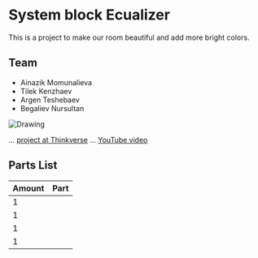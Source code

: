 # System block Ecualizer

This is a project to make our room beautiful and add more bright colors. 

## Team
* Ainazik Momunalieva
* Tilek Kenzhaev
* Argen Teshebaev
* Begaliev Nursultan

![Drawing](C:\Users\User_U\Music\Sphere.PNG)

... [project at Thinkverse]()
... [YouTube video]()

## Parts List
| Amount | Part |
|--------|------|
|   1   |
|   1   |
|   1   |
|   1   |
